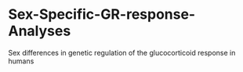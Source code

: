# Sex-Specific-GR-response-Analyses
Sex differences in genetic regulation of the glucocorticoid response in humans
